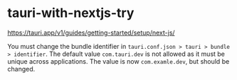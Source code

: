 # tauri-with-nextjs-try

https://tauri.app/v1/guides/getting-started/setup/next-js/

You must change the bundle identifier in `tauri.conf.json > tauri > bundle > identifier`.
The default value `com.tauri.dev` is not allowed as it must be unique across applications.
The value is now `com.examle.dev`, but should be changed.
